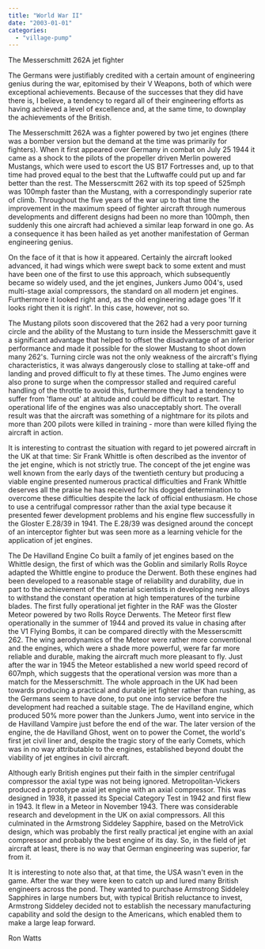 ```yaml
---
title: "World War II"
date: "2003-01-01"
categories: 
  - "village-pump"
---
```


The Messerschmitt 262A jet fighter

The Germans were justifiably credited with a certain amount of engineering genius during the war, epitomised by their V Weapons, both of which were exceptional achievements. Because of the successes that they did have there is, I believe, a tendency to regard all of their engineering efforts as having achieved a level of excellence and, at the same time, to downplay the achievements of the British.

The Messerschmitt 262A was a fighter powered by two jet engines (there was a bomber version but the demand at the time was primarily for fighters). When it first appeared over Germany in combat on July 25 1944 it came as a shock to the pilots of the propeller driven Merlin powered Mustangs, which were used to escort the US B17 Fortresses and, up to that time had proved equal to the best that the Luftwaffe could put up and far better than the rest. The Messerscmitt 262 with its top speed of 525mph was 100mph faster than the Mustang, with a correspondingly superior rate of climb. Throughout the five years of the war up to that time the improvement in the maximum speed of fighter aircraft through numerous developments and different designs had been no more than 100mph, then suddenly this one aircraft had achieved a similar leap forward in one go. As a consequence it has been hailed as yet another manifestation of German engineering genius.

On the face of it that is how it appeared. Certainly the aircraft looked advanced, it had wings which were swept back to some extent and must have been one of the first to use this approach, which subsequently became so widely used, and the jet engines, Junkers Jumo 004's, used multi-stage axial compressors, the standard on all modern jet engines. Furthermore it looked right and, as the old engineering adage goes 'If it looks right then it is right'. In this case, however, not so.

The Mustang pilots soon discovered that the 262 had a very poor turning circle and the ability of the Mustang to turn inside the Messerschmitt gave it a significant advantage that helped to offset the disadvantage of an inferior performance and made it possible for the slower Mustang to shoot down many 262's. Turning circle was not the only weakness of the aircraft's flying characteristics, it was always dangerously close to stalling at take-off and landing and proved difficult to fly at these times. The Jumo engines were also prone to surge when the compressor stalled and required careful handling of the throttle to avoid this, furthermore they had a tendency to suffer from 'flame out' at altitude and could be difficult to restart. The operational life of the engines was also unacceptably short. The overall result was that the aircraft was something of a nightmare for its pilots and more than 200 pilots were killed in training - more than were killed flying the aircraft in action.

It is interesting to contrast the situation with regard to jet powered aircraft in the UK at that time: Sir Frank Whittle is often described as the inventor of the jet engine, which is not strictly true. The concept of the jet engine was well known from the early days of the twentieth century but producing a viable engine presented numerous practical difficulties and Frank Whittle deserves all the praise he has received for his dogged determination to overcome these difficulties despite the lack of official enthusiasm. He chose to use a centrifugal compressor rather than the axial type because it presented fewer development problems and his engine flew successfully in the Gloster E.28/39 in 1941. The E.28/39 was designed around the concept of an interceptor fighter but was seen more as a learning vehicle for the application of jet engines.

The De Havilland Engine Co built a family of jet engines based on the Whittle design, the first of which was the Goblin and similarly Rolls Royce adapted the Whittle engine to produce the Derwent. Both these engines had been developed to a reasonable stage of reliability and durability, due in part to the achievement of the material scientists in developing new alloys to withstand the constant operation at high temperatures of the turbine blades. The first fully operational jet fighter in the RAF was the Gloster Meteor powered by two Rolls Royce Derwents. The Meteor first flew operationally in the summer of 1944 and proved its value in chasing after the V1 Flying Bombs, it can be compared directly with the Messerscmitt 262. The wing aerodynamics of the Meteor were rather more conventional and the engines, which were a shade more powerful, were far far more reliable and durable, making the aircraft much more pleasant to fly. Just after the war in 1945 the Meteor established a new world speed record of 607mph, which suggests that the operational version was more than a match for the Messerschmitt. The whole approach in the UK had been towards producing a practical and durable jet fighter rather than rushing, as the Germans seem to have done, to put one into service before the development had reached a suitable stage. The de Havilland engine, which produced 50% more power than the Junkers Jumo, went into service in the de Havilland Vampire just before the end of the war. The later version of the engine, the de Havilland Ghost, went on to power the Comet, the world's first jet civil liner and, despite the tragic story of the early Comets, which was in no way attributable to the engines, established beyond doubt the viability of jet engines in civil aircraft.

Although early British engines put their faith in the simpler centrifugal compressor the axial type was not being ignored. Metropolitan-Vickers produced a prototype axial jet engine with an axial compressor. This was designed in 1938, it passed its Special Category Test in 1942 and first flew in 1943. It flew in a Meteor in November 1943. There was considerable research and development in the UK on axial compressors. All this culminated in the Armstrong Siddeley Sapphire, based on the MetroVick design, which was probably the first really practical jet engine with an axial compressor and probably the best engine of its day. So, in the field of jet aircraft at least, there is no way that German engineering was superior, far from it.

It is interesting to note also that, at that time, the USA wasn't even in the game. After the war they were keen to catch up and lured many British engineers across the pond. They wanted to purchase Armstrong Siddeley Sapphires in large numbers but, with typical British reluctance to invest, Armstrong Siddeley decided not to establish the necessary manufacturing capability and sold the design to the Americans, which enabled them to make a large leap forward.

Ron Watts
